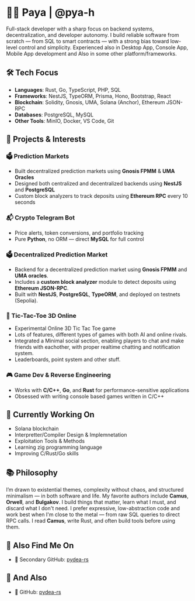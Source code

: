 # 👨‍💻 Paya | @pya-h

Full-stack developer with a sharp focus on backend systems, decentralization, and developer autonomy. I build reliable software from scratch — from SQL to smart contracts — with a strong bias toward low-level control and simplicity.
Experienced also in Desktop App, Console App, Mobile App development and Also in some other platform/frameworks.

## 🛠️ Tech Focus

- **Languages**: Rust, Go, TypeScript, PHP, SQL
- **Frameworks**: NestJS, TypeORM, Prisma, Hono, Bootstrap, React
- **Blockchain**: Solidity, Gnosis, UMA, Solana (Anchor), Ethereum JSON-RPC
- **Databases**: PostgreSQL, MySQL
- **Other Tools**: MinIO, Docker, VS Code, Git

## 🧠 Projects & Interests

### 🗳️ Prediction Markets
- Built decentralized prediction markets using **Gnosis FPMM** & **UMA Oracles**
- Designed both centralized and decentralized backends using **NestJS** and **PostgreSQL**
- Custom block analyzers to track deposits using **Ethereum RPC** every 10 seconds

### 📬 Crypto Telegram Bot
- Price alerts, token conversions, and portfolio tracking
- Pure **Python**, no ORM — direct **MySQL** for full control

### 🗳️ Decentralized Prediction Market
- Backend for a decentralized prediction market using **Gnosis FPMM** and **UMA oracles**.
- Includes a **custom block analyzer** module to detect deposits using **Ethereum JSON-RPC**.
- Built with **NestJS**, **PostgreSQL**, **TypeORM**, and deployed on testnets (Sepolia).

### 🧠 Tic-Tac-Toe 3D Online
- Experimental Online 3D Tic Tac Toe game
- Lots of features, different types of games with both AI and online rivals.
- Integrated a Minimal social section, enabling players to chat and make friends with eachother, with proper realtime chatting and notification system.
- Leaderboards, point system and other stuff.

### 🎮 Game Dev & Reverse Engineering
- Works with **C/C++**, **Go**, and **Rust** for performance-sensitive applications
- Obsessed with writing console based games written in C/C++

## 🧠 Currently Working On
- Solana blockchain
- Interpretter/Compiler Design & Implemnetation
- Exploitation Tools & Methods
- Learning zig programming language
- Improving C/Rust/Go skills
  
## 📚 Philosophy

I’m drawn to existential themes, complexity without chaos, and structured minimalism — in both software and life. My favorite authors include **Camus**, **Orwell**, and **Bulgakov**. I build things that matter, learn what I must, and discard what I don't need.
I prefer expressive, low-abstraction code and work best when I'm close to the metal — from raw SQL queries to direct RPC calls. I read **Camus**, write Rust, and often build tools before using them.

## 🔗 Also Find Me On
- 🔁 Secondary GitHub: [pydea-rs](https://github.com/pydea-rs)
## 🔗 And Also
- 🔁 GitHub: [pydea-rs](https://github.com/pa-ya)
